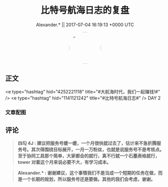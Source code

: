 <h1 align="center">比特号航海日志的复盘</h1>




<p align="center">
    <a>Alexander.* || 2017-07-04 16:19:13 &#43;0000 UTC</a>
</p>

<div align="center">
    <img src="https://images.zsxq.com/Frk84GenLwn4hcEItVn69VPvkO2O?e=1590940799&amp;token=kIxbL07-8jAj8w1n4s9zv64FuZZNEATmlU_Vm6zD:9OZo0rMdW7LxXBjDeujLq8AkJBU=" width="100" height="100" style="border:1px solid;border-radius:50%; color:#ffffff"/>
</div>




## 正文

<div>
&lt;e type=&#34;hashtag&#34; hid=&#34;4252221118&#34; title=&#34;#大航海时代，我们一起赚钱!#&#34; /&gt; &lt;e type=&#34;hashtag&#34; hid=&#34;1141121242&#34; title=&#34;#比特号航海日志#&#34; /&gt; DAY 2
</div>

### 文章配图

<div class="image" align="center">

</div>


## 评论

<div align="left">
<div>

<blockquote >
<span> <strong>四勾 4J : 建议把服务号缓一缓，一个月很快就过去了，估计来不急折腾服务号。其次得围绕目标展开，一月一万粉丝，也就是说服务号不是考核点。
至于协同工具那个简单，大家都会的就行，真不行就一个石墨表格就行，tower 对着这个月来说必要不大，有学习成本。 </strong></span>
</blockquote>

<blockquote >
<span> <strong>Alexander.* : 谢谢建议，这个事情我们不是当成一个短期的任务在做，而是一个长期的规划，所以服务号还是要做。其他的我们会考虑，谢谢。 </strong></span>
</blockquote>

</div>
</div>